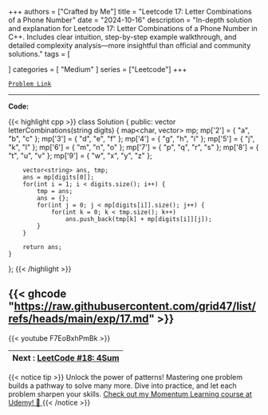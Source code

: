 
+++
authors = ["Crafted by Me"]
title = "Leetcode 17: Letter Combinations of a Phone Number"
date = "2024-10-16"
description = "In-depth solution and explanation for Leetcode 17: Letter Combinations of a Phone Number in C++. Includes clear intuition, step-by-step example walkthrough, and detailed complexity analysis—more insightful than official and community solutions."
tags = [
    
]
categories = [
    "Medium"
]
series = ["Leetcode"]
+++



[`Problem Link`](https://leetcode.com/problems/letter-combinations-of-a-phone-number/description/)

---

**Code:**

{{< highlight cpp >}}
class Solution {
public:
    vector<string> letterCombinations(string digits) {
        map<char, vector<string>> mp;
        mp['2'] = { "a", "b", "c" };
        mp['3'] = { "d", "e", "f" };
        mp['4'] = { "g", "h", "i" };
        mp['5'] = { "j", "k", "l" };
        mp['6'] = { "m", "n", "o" };
        mp['7'] = { "p", "q", "r", "s" };
        mp['8'] = { "t", "u", "v" };
        mp['9'] = { "w", "x", "y", "z" };
        
        vector<string> ans, tmp;
        ans = mp[digits[0]];
        for(int i = 1; i < digits.size(); i++) {
            tmp = ans;
            ans = {};
            for(int j = 0; j < mp[digits[i]].size(); j++) {
                for(int k = 0; k < tmp.size(); k++)
                    ans.push_back(tmp[k] + mp[digits[i]][j]);
            }
        }

        return ans;
    }
};
{{< /highlight >}}

{{< ghcode "https://raw.githubusercontent.com/grid47/list/refs/heads/main/exp/17.md" >}}
---
{{< youtube F7EoBxhPmBk >}}

| Next : [LeetCode #18: 4Sum](grid47.xyz/leetcode_18) |
| --- |
{{< notice tip >}}
Unlock the power of patterns! Mastering one problem builds a pathway to solve many more. Dive into practice, and let each problem sharpen your skills. [Check out my Momentum Learning course at Udemy! 🚀 ](https://www.udemy.com/course/algorithms-and-data-structures-in-cpp/)
{{< /notice >}}

